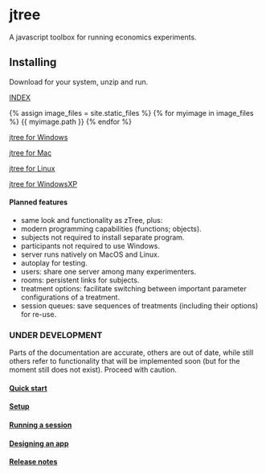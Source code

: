 # jtree
A javascript toolbox for running economics experiments.

## Installing
Download for your system, unzip and run.

<a href='/reference/index.html'>INDEX</a>

{% assign image_files = site.static_files %}
{% for myimage in image_files %}
  {{ myimage.path }}
{% endfor %}

<a href='https://github.com/opowell/jtree/raw/master/releases/jtree-win.zip'>jtree for Windows</a>

<a href='https://github.com/opowell/jtree/raw/master/releases/jtree-macos.zip'>jtree for Mac</a>

<a href='https://github.com/opowell/jtree/raw/master/releases/jtree-linux.zip'>jtree for Linux</a>

<a href='https://github.com/opowell/jtree/raw/master/releases/jtree-winxp.zip'>jtree for WindowsXP</a>

#### Planned features
- same look and functionality as zTree, plus:
- modern programming capabilities (functions; objects).
- subjects not required to install separate program.
- participants not required to use Windows. 
- server runs natively on MacOS and Linux.
- autoplay for testing.
- users: share one server among many experimenters.
- rooms: persistent links for subjects.
- treatment options: facilitate switching between important parameter configurations of a treatment.
- session queues: save sequences of treatments (including their options) for re-use.


### UNDER DEVELOPMENT
Parts of the documentation are accurate, others are out of date, while still others refer to functionality that will be implemented soon (but for the moment still does not exist). Proceed with caution.

#### <a href='https://github.com/opowell/jtree/blob/master/doc-pages/1-quick-start.md'>Quick start</a>

#### <a href='https://github.com/opowell/jtree/blob/master/doc-pages/2-setup.md'>Setup</a>

#### <a href='https://github.com/opowell/jtree/blob/master/doc-pages/3-running-a-session.md'>Running a session</a>

#### <a href='https://github.com/opowell/jtree/blob/master/doc-pages/4-designing-an-app.md'>Designing an app</a>

#### <a href='https://github.com/opowell/jtree/blob/master/doc-pages/7-release-notes.md'>Release notes</a>
